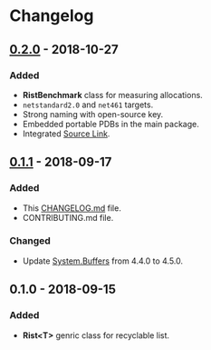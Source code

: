 # Changelog

## [0.2.0] - 2018-10-27
### Added
- **RistBenchmark** class for measuring allocations.
- `netstandard2.0` and `net461` targets.
- Strong naming with open-source key.
- Embedded portable PDBs in the main package.
- Integrated [Source Link](https://docs.microsoft.com/en-us/dotnet/standard/library-guidance/sourcelink).

## [0.1.1] - 2018-09-17
### Added
- This [CHANGELOG.md](https://keepachangelog.com) file.
- CONTRIBUTING.md file.

### Changed
- Update [System.Buffers](https://www.nuget.org/packages/System.Buffers) from 4.4.0 to 4.5.0.

## 0.1.0 - 2018-09-15
### Added
- **Rist&lt;T&gt;** genric class for recyclable list.

[Unreleased]: https://github.com/qbit86/misnomer/compare/rist-0.2.0...HEAD
[0.1.1]: https://github.com/qbit86/misnomer/compare/rist-0.1.0...rist-0.1.1
[0.2.0]: https://github.com/qbit86/misnomer/compare/rist-0.1.1...rist-0.2.0

